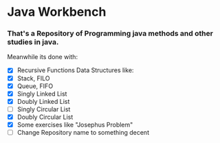 # Java Workbench 
### That's a Repository of Programming java methods and other studies in java.
Meanwhile its done with: 
- [x] Recursive Functions 
Data Structures like:
- [x] Stack, FILO
- [x] Queue, FIFO
- [x] Singly Linked List
- [x] Doubly Linked List
- [ ] Singly Circular List
- [x] Doubly Circular List
- [x] Some exercises like "Josephus Problem"
- [ ] Change Repository name to something decent
